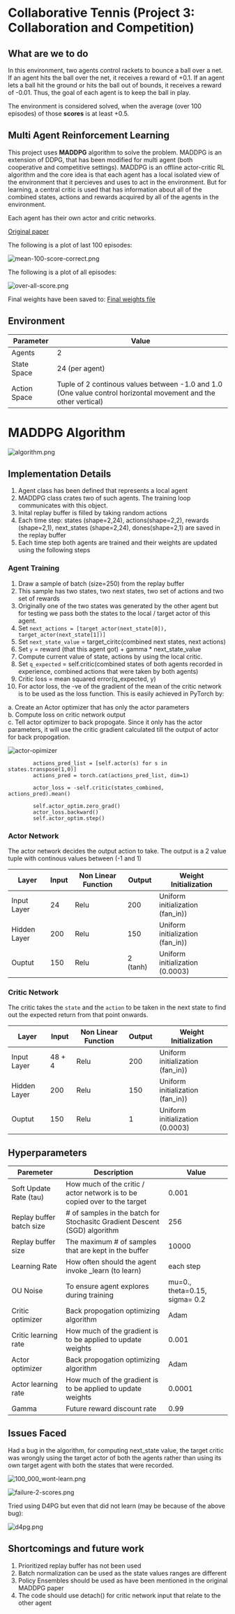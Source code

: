 # Collaborative Tennis (Project 3: Collaboration and Competition)

## What are we to do

In this environment, two agents control rackets to bounce a ball over a net. If an agent hits the ball over the net, it receives a reward of +0.1.  If an agent lets a ball hit the ground or hits the ball out of bounds, it receives a reward of -0.01.  Thus, the goal of each agent is to keep the ball in play.

The environment is considered solved, when the average (over 100 episodes) of those **scores** is at least +0.5.

## Multi Agent Reinforcement Learning

This project uses **MADDPG** algorithm to solve the problem. MADDPG is an extension of DDPG, that has been modified for multi agent (both cooperative and competitive settings). MADDPG is an offline actor-critic RL algorithm and the core idea is that each agent has a local isolated view of the environment that it percieves and uses to act in the environment. But for learning, a central critic is used that has information about all of the combined states, actions and rewards acquired by all of the agents in the environment.

Each agent has their own actor and critic networks.

[Original paper](https://arxiv.org/abs/1706.02275)

The following is a plot of last 100 episodes:

![mean-100-score-correct.png](writeup/mean-100-score-correct.png)

The following is a plot of all episodes:

![over-all-score.png](writeup/over-all-score.png)

Final weights have been saved to: [Final weights file](final_score.pth)

## Environment

|Parameter|Value|
|-|-|
|Agents|2|
|State Space|24 (per agent)|
|Action Space|Tuple of 2 continous values between -1.0 and 1.0 (One value control horizontal movement and the other vertical)|

# MADDPG Algorithm

![algorithm.png](writeup/algorithm.png)

## Implementation Details

1. Agent class has been defined that represents a local agent
2. MADDPG class crates two of such agents. The training loop communicates with this object.
3. Inital replay buffer is filled by taking random actions
4. Each time step: states (shape=2,24), actions(shape=2,2), rewards (shape=2,1), next_states (shape=2,24), dones(shape=2,1) are saved in the replay buffer
5. Each time step both agents are trained and their weights are updated using the following steps

### Agent Training

1. Draw a sample of batch (size=250) from the replay buffer
2. This sample has two states, two next states, two set of actions and two set of rewards
3. Originally one of the two states was generated by the other agent but for testing we pass both the states to the local / target actor of this agent.
4. Set `next_actions = [target_actor(next_state[0]), target_actor(next_state[1])]`
5. Set `next_state_value` = target_ciritc(combined next states,  next actions)
6. Set `y` = reward (that this agent got) + gamma * next_state_value
7. Compute current value of state, actions by using the local critic.
8. Set `q_expected` = self.critic(combined states of both agents recorded in experience, combined actions that were taken by both agents)
9. Critic loss = mean squared error(q_expected, y)
10. For actor loss, the -ve of the gradient of the mean of the critic network is to be used as the loss function. This is easily achieved in PyTorch  by:

a. Create an Actor optimizer that has only the actor parameters    
b. Compute loss on critic network output      
c. Tell actor optimizer to back propogate. Since it only has the actor parameters, it will use the critic gradient calculated till the output of actor for back propogation.   

![actor-opimizer](writeup/actor-optimizer.jpg)

```
        actions_pred_list = [self.actor(s) for s in states.transpose(1,0)]
        actions_pred = torch.cat(actions_pred_list, dim=1)
        
        actor_loss = -self.critic(states_combined, actions_pred).mean()
        
        self.actor_optim.zero_grad()
        actor_loss.backward()
        self.actor_optim.step()
```

### Actor Network

The actor network decides the output action to take. The output is a 2 value tuple with continous values between (-1 and 1)

|Layer|Input|Non Linear Function|Output|Weight Initialization|
|-|-|-|-|-|
|Input Layer|24|Relu|200|Uniform initialization (fan_in))|
|Hidden Layer|200|Relu|150|Uniform initialization (fan_in))|
|Ouptut|150|Relu|2 (tanh)|Uniform initialization (0.0003)|

### Critic Network

The critic takes the `state` and the  `action` to be taken in the next state to find out the expected return from that point onwards.

|Layer|Input|Non Linear Function|Output|Weight Initialization|
|-|-|-|-|-|
|Input Layer|48 + 4|Relu|200|Uniform initialization (fan_in))|
|Hidden Layer|200|Relu|150|Uniform initialization (fan_in))|
|Ouptut|150|Relu|1|Uniform initialization (0.0003)|

## Hyperparameters

|Paremeter|Description|Value|
|-|-|-|
|Soft Update Rate (tau)|How much of the critic / actor network is to be copied over to the target|0.001|
|Replay buffer batch size|# of samples in the batch for Stochasitc Gradient Descent (SGD) algorithm|256|
|Replay buffer size|The maximum # of samples that are kept in the buffer|10000|
|Learning Rate|How often should the agent invoke _learn (to learn)|each step|
|OU Noise|To ensure agent explores during training|mu=0., theta=0.15, sigma= 0.2|
|Critic optimizer|Back propogation optimizing algorithm|Adam|
|Critic learning rate|How much of the gradient is to be applied to update weights|0.001|
|Actor optimizer|Back propogation optimizing algorithm|Adam|
|Actor learning rate|How much of the gradient is to be applied to update weights|0.0001|
|Gamma|Future reward discount rate|0.99|

## Issues Faced

Had a bug in the algorithm, for computing next_state value, the target critic was wrongly using  the target actor of both the agents rather than using its own target agent with both the states that were recorded.

![100_000_wont-learn.png](writeup/100_000_wont-learn.png)

![failure-2-scores.png](writeup/failure-2-scores.png)

Tried using D4PG but even that did not learn (may be because of the above bug):

![d4pg.png](writeup/d4pg.png)


## Shortcomings and future work

1. Prioritized replay buffer has not been used
2. Batch normalization can be used as the state values ranges are different
3. Policy Ensembles should be used as have been mentioned in the original MADDPG paper
4. The code should use detach() for critic network input that relate to the other agent